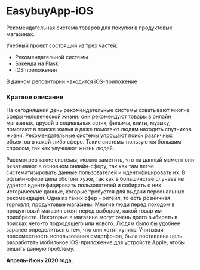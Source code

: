 # EasybuyApp-iOS
Рекомендательная система товаров для покупки в продуктовых магазинах.

Учебный проект состоящий из трех частей:
* Рекомендательной системы
* Бэкенда на Flask
* iOS приложения

В данном репозитории находится iOS-приложение

### Краткое описание
На сегодняшний день рекомендательные системы охватывают многие сферы человеческой жизни: они рекомендуют товары в онлайн магазинах, друзей в социальных сетях, фильмы, книги, музыку, помогают в поиске жилья и даже помогают людям находить спутников жизни. Рекомендательные системы упрощают поиск различных объектов в какой-либо сфере. Такие системы пользуются большим спросом, так как улучшают жизнь людей.

Рассмотрев такие системы, можно заметить, что на данный момент они охватывают в основном онлайн-сферу, так как там легче систематизировать данные пользователей и идентифицировать их. В офлайн-сфере дела обстоят хуже, так как в большинстве случаев не удается идентифицировать пользователей и собирать о них исторические данные, которые требуется для выдачи персональных рекомендаций. Одна из таких сфер - ритейл, то есть розничная торговля, продуктовые магазины. Многие люди перед походом в продуктовый магазин стоят перед выбором, какой товар им приобрести. Некоторые в магазине могут очень долго выбирать в поисках чего-то подходящего или нового. Людям было бы удобнее заранее определиться с тем, что они хотят купить. Учитывая повсеместность использования смартфонов, была поставлена цель разработать мобильное iOS-приложение для устройств Apple, чтобы решить данную проблему.


**Апрель-Июнь 2020 года.**
